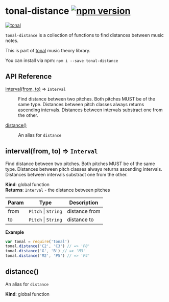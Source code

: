 # tonal-distance [![npm version](https://img.shields.io/npm/v/tonal-distance.svg)](https://www.npmjs.com/package/tonal-distance)

[![tonal](https://img.shields.io/badge/tonal-distance-yellow.svg)](https://www.npmjs.com/browse/keyword/tonal)

`tonal-distance` is a collection of functions to find distances between music notes.

This is part of [tonal](https://www.npmjs.com/package/tonal) music theory library.

You can install via npm: `npm i --save tonal-distance`

## API Reference

<dl>
<dt><a href="#interval">interval(from, to)</a> ⇒ <code>Interval</code></dt>
<dd><p>Find distance between two pitches. Both pitches MUST be of the same type.
Distances between pitch classes always returns ascending intervals.
Distances between intervals substract one from the other.</p>
</dd>
<dt><a href="#distance">distance()</a></dt>
<dd><p>An alias for <code>distance</code></p>
</dd>
</dl>

<a name="interval"></a>

## interval(from, to) ⇒ <code>Interval</code>
Find distance between two pitches. Both pitches MUST be of the same type.
Distances between pitch classes always returns ascending intervals.
Distances between intervals substract one from the other.

**Kind**: global function  
**Returns**: <code>Interval</code> - the distance between pitches  

| Param | Type | Description |
| --- | --- | --- |
| from | <code>Pitch</code> &#124; <code>String</code> | distance from |
| to | <code>Pitch</code> &#124; <code>String</code> | distance to |

**Example**  
```js
var tonal = require('tonal')
tonal.distance('C2', 'C3') // => 'P8'
tonal.distance('G', 'B') // => 'M3'
tonal.distance('M2', 'P5') // => 'P4'
```
<a name="distance"></a>

## distance()
An alias for `distance`

**Kind**: global function  
